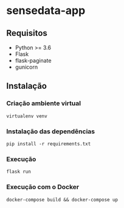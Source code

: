 # sensedata-app

## Requisitos

- Python >= 3.6
- Flask
- flask-paginate
- gunicorn

## Instalação

### Criação ambiente virtual
```
virtualenv venv
```
### Instalação das dependências
```
pip install -r requirements.txt
```
### Execução
```
flask run
```
### Execução com o Docker
```
docker-compose build && docker-compose up
```
